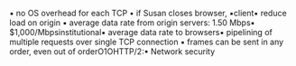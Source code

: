 ▪ no OS overhead for each TCP • if Susan closes browser, ▪client▪ reduce load on origin ▪ average data rate from origin servers: 1.50 Mbps▪ $1,000/Mbpsinstitutional▪ average data rate to browsers▪ pipelining of multiple requests over single TCP connection ▪ frames can be sent in any order, even out of orderO1OHTTP/2:▪ Network security